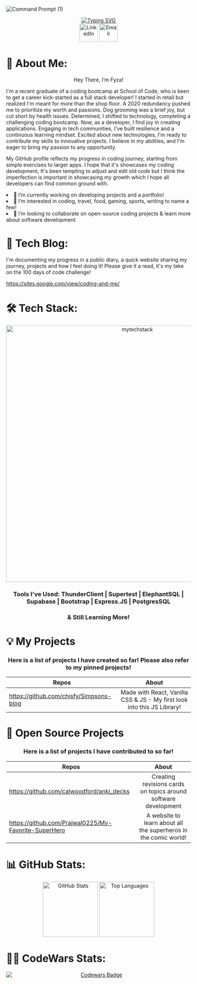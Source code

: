 

![Command Prompt (1)](https://github.com/chisfy/chisfy/assets/137444313/e533b002-eb8c-45ee-b8f9-7c9e169f6c0e)


<div align="center">
 <a href="https://git.io/typing-svg"><img src="https://readme-typing-svg.demolab.com?font=Poppins&weight=500&size=40&pause=1000&color=000000&center=true&vCenter=true&random=false&width=1500&height=100&lines=Welcome+to+my+GitHub+Page!;Please+have+a+read+%26+a+look+through+my+projects!" alt="Typing SVG" /></a>
</div>

<div align="center">
    <a href="https://www.linkedin.com/in/fyza-chishty/" target="_blank"><img src="https://www.svgrepo.com/show/494278/linkedin-round.svg" height="50" alt="LinkedIn"></a>
    <a href="mailto:fyzac96@gmail.com">
      <img src="https://www.svgrepo.com/show/488920/email.svg" height="50" alt="Email">
    </a>
</div>

# 👋 About Me:

<p align="center">Hey There, I’m Fyza!</p>
  
I'm a recent graduate of a coding bootcamp at School of Code, who is keen to get a career kick-started as a full stack developer! I started in retail but realized I'm meant for more than the shop floor. A 2020 redundancy pushed me to prioritize my worth and passions. Dog grooming was a brief joy, but cut short by health issues. Determined, I shifted to technology, completing a challenging coding bootcamp. Now, as a developer, I find joy in creating applications. Engaging in tech communities, I've built resilience and a continuous learning mindset. Excited about new technologies, I'm ready to contribute my skills to innovative projects. I believe in my abilities, and I'm eager to bring my passion to any opportunity.

My GitHub profile reflects my progress in coding journey, starting from simple exercises to larger apps. I hope that it's showcases my coding development, It's been tempting to adjust and edit old code but I think the imperfection is important in showcasing my growth which I hope all developers can find common ground with.

<li>🌱 I’m currently working on developing projects and a portfolio!</li>
<li>👀 I’m interested in coding, travel, food, gaming, sports, writing to name a few!</li> 
<li>💞️ I’m looking to collaborate on open-source coding projects & learn more about software development</li>
  
# 📝 Tech Blog:

I'm documenting my progress in a public diary, a quick website sharing my journey, projects and how I feel doing it! Please give it a read, it's my take on the 100 days of code challenge!

https://sites.google.com/view/coding-and-me/

# 🛠 Tech Stack:

<div align="center">
 <img src="https://github.com/chisfy/chisfy/assets/137444313/21dd934b-9680-4909-9a19-7f34d8623a5f" alt="mytechstack" height="700" />
  <h3> Tools I've Used: ThunderClient | Supertest | ElephantSQL | Supabase | Bootstrap | Express.JS | PostgresSQL </h3>
  <h3>& Still Learning More!</h3>
</div>

# 💡 My Projects

<div align="center">
<h3>Here is a list of projects I have created so far! Please also refer to my pinned projects! </h3>

| Repos        | About          |
| ------------- |:-------------:|
| https://github.com/chisfy/Simpsons-blog | Made with React, Vanilla CSS & JS - My first look into this JS Library! |

</div>

# 📂 Open Source Projects

<div align="center">
<h3>Here is a list of projects I have contributed to so far!</h3>

| Repos        | About          |
| ------------- |:-------------:|
| https://github.com/calwoodford/anki_decks | Creating revisions cards on topics around software development |
| https://github.com/Prajwal0225/My-Favorite-SuperHero | A website to learn about all the superheros in the comic world!  |

</div>


# 📊 GitHub Stats:

<div align="center">
  <img src="https://github-readme-stats.vercel.app/api?username=chisfy&show_icons=true&theme=transparent" alt="GitHub Stats" height="150" alt="stats graph"/>
  <img src="https://github-readme-stats.vercel.app/api/top-langs/?username=chisfy&theme=transparent&hide_border=false&include_all_commits=true&count_private=true&layout=compact" height="150" alt="Top Languages"/>
</div>
  
# 👩‍💻 CodeWars Stats:

<div align="center">
  <a href="https://www.codewars.com/users/chisfy">
    <img src="https://www.codewars.com/users/chisfy/badges/large" alt="Codewars Badge" style="display: block; margin: 0 auto;">
  </a>
</div>


<!---
chisfy/chisfy is a ✨ special ✨ repository because its `README.md` (this file) appears on your GitHub profile.
You can click the Preview link to take a look at your changes.
--->
